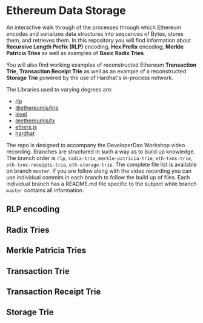 # Ethereum Data Storage

An interactive walk through of the processes through which Ethereum encodes and serializes data structures into sequences of Bytes, stores them, and retrieves them. In this repository you will find information about **Recursive Length Prefix (RLP)** encoding, **Hex Prefix** encoding, **Merkle Patricia Tries** as well as examples of **Basic Radix Tries**

You will also find working examples of reconstructed Ethereum **Transaction Trie**, **Transaction Receipt Trie** as well as an example of a reconstructed **Storage Trie** powered by the use of Hardhat's in-process network.

The Libraries used to varying degrees are:

- [rlp](https://github.com/ethereumjs/ethereumjs-monorepo/tree/master/packages/rlp)
- [@ethereumjs/trie](https://github.com/ethereumjs/ethereumjs-monorepo/tree/master/packages/trie)
- [level](https://github.com/Level/level)
- [@ethereumjs/tx](https://github.com/ethereumjs/ethereumjs-monorepo/tree/master/packages/tx)
- [ethers.js](https://github.com/ethers-io/ethers.js/)
- [hardhat](https://github.com/NomicFoundation/hardhat)

The repo is designed to accompany the DeveloperDao Workshop video recording. Branches are structured in such a way as to build up knowledge. The branch order is `rlp`, `radix-trie`, `merkle-patricia-trie`, `eth-txns-trie`, `eth-txns-receipts-trie`, `eth-storage-trie`. The complete file list is available on branch `master`. If you are follow along with the video recording you can use individual commits in each branch to follow the build up of files. Each individual branch has a README.md file specific to the subject while branch `master` contains all information.

## RLP encoding

## Radix Tries

## Merkle Patricia Tries

## Transaction Trie

## Transaction Receipt Trie

## Storage Trie
